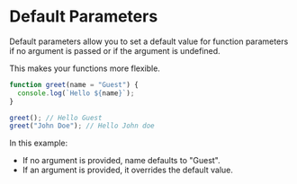 # Default Parameters

Default parameters allow you to set a default value for function parameters if no argument is passed or if the
argument is undefined.

This makes your functions more flexible.

```JavaScript
function greet(name = "Guest") {
  console.log(`Hello ${name}`);
}

greet(); // Hello Guest
greet("John Doe"); // Hello John doe
```

In this example:
- If no argument is provided, name defaults to "Guest".
- If an argument is provided, it overrides the default value.